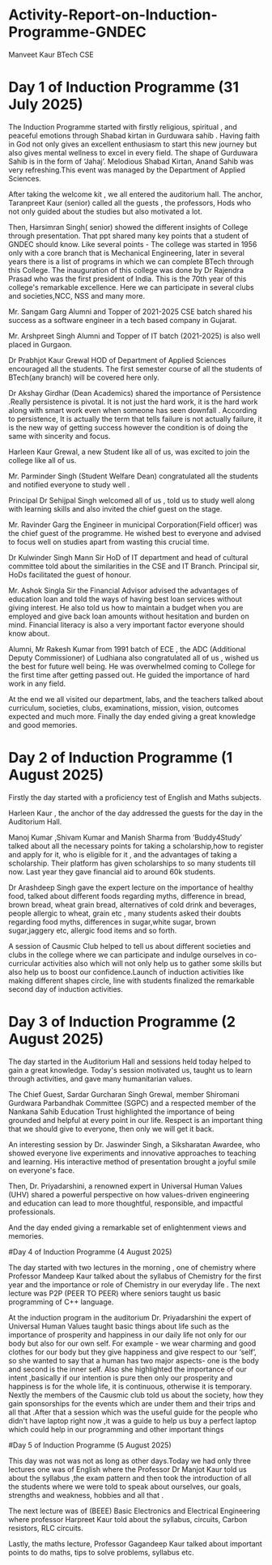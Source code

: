 # Activity-Report-on-Induction-Programme-GNDEC
Manveet Kaur BTech CSE


# Day 1 of Induction Programme (31 July 2025) 

The Induction Programme started with firstly religious, spiritual , and peaceful emotions through Shabad kirtan in Gurduwara sahib . Having faith in God not only gives an excellent enthusiasm to start this new journey but also gives mental wellness to excel in every field. The shape of Gurduwara Sahib is in the form of ‘Jahaj’.  Melodious Shabad Kirtan, Anand Sahib was very refreshing.This event was managed by the Department of Applied Sciences. 


After taking the welcome kit , we all entered the auditorium hall. The anchor, Taranpreet Kaur (senior) called all the guests ,  the          professors, Hods who not only guided about the studies but also motivated a lot. 


Then, Harsimran Singh( senior) showed the different insights of College through presentation. That ppt shared many key points that a student of GNDEC should know. Like several points -
The college was started in 1956 only with a core branch that is Mechanical Engineering, later in several years there is a list of programs in which we can complete BTech through this College. 
The inauguration of this college was done by Dr Rajendra Prasad who was the first president of India. 
This is the 70th year of this college's remarkable excellence.
 Here we can participate in several clubs and societies,NCC, NSS and many more. 


Mr. Sangam Garg Alumni and Topper of 2021-2025 CSE batch shared his success as a software engineer in a tech based company in Gujarat. 


Mr. Arshpreet Singh Alumni and Topper of IT batch (2021-2025) is also well placed in Gurgaon. 


Dr Prabhjot Kaur Grewal HOD of Department of Applied Sciences encouraged all the students. The first semester course of all the students of BTech(any branch) will be covered here only. 


Dr Akshay Girdhar (Dean Academics) shared the importance of  Persistence .Really persistence is pivotal. It is not just the hard work, it is the hard work along with smart work even when someone has seen downfall .
According to persistence, It is actually the term that tells failure is not actually failure, it is the new way of getting success however  the condition is of doing the same with sincerity and focus. 


Harleen Kaur Grewal, a new Student like all of us, was excited to join the college like all of us. 


Mr. Parminder Singh (Student Welfare Dean) congratulated all the students and notified everyone to study well  . 


Principal Dr Sehijpal Singh welcomed all of us , told us to study well along with learning skills and also invited the chief guest on the stage. 


Mr. Ravinder Garg the Engineer in municipal Corporation(Field officer)  was the chief guest of the programme. He wished best to everyone and advised to focus well on studies apart from wasting this crucial time. 


Dr Kulwinder Singh Mann Sir HoD of IT department and head of cultural committee told about the similarities in the CSE and IT Branch. Principal sir, HoDs facilitated the guest of honour. 

Mr. Ashok Singla Sir the Financial Advisor advised the advantages of education loan and told the ways of having best loan services without giving interest. He also told us how to maintain a budget when you are employed and give back loan amounts without hesitation and burden on mind. Financial literacy is also a very important factor everyone should know about. 

Alumni, Mr Rakesh Kumar from 1991 batch of ECE , the ADC (Additional Deputy Commissioner) of Ludhiana also congratulated all of us , wished us the best for future well being. He was overwhelmed coming to College for the first time after getting passed out. He guided the importance of hard work in any field. 

At the end we all visited our department, labs, and the teachers talked about curriculum, societies, clubs, examinations,  mission, vision, outcomes expected and much more. 
Finally the day ended giving a great knowledge and good memories. 

# Day 2 of Induction Programme (1 August 2025) 

Firstly the day started with a proficiency test of English and Maths subjects. 

Harleen Kaur , the anchor of the day addressed the guests for the day in the Auditorium Hall. 

Manoj Kumar ,Shivam Kumar and Manish Sharma from ‘Buddy4Study’ talked about all the necessary points for taking a scholarship,how to register and apply for it, who is eligible for it , and the advantages of taking a scholarship. Their platform has given scholarships to so many students till now. Last year they gave financial aid to around 60k students. 

Dr Arashdeep Singh gave the expert lecture on the importance of healthy food, talked about different foods regarding myths, difference in bread, brown bread, wheat grain bread, alternatives of cold drink and beverages, people allergic to wheat, grain etc ,  many students asked their doubts regarding food myths, differences in sugar,white sugar, brown sugar,jaggery etc, allergic food items and so forth. 

A session of Causmic Club helped to tell us about different societies and clubs in the college where we can participate and indulge ourselves in co- curricular activities also which will not only help us to gather some skills but also help us to boost our confidence.Launch of induction activities like making different shapes circle, line with students finalized the remarkable second day of induction activities.

# Day 3 of Induction Programme (2 August 2025) 

The day started in the Auditorium Hall and sessions held today helped to gain a great knowledge. Today's session motivated us, taught us to learn through activities, and gave many humanitarian values. 

The Chief Guest, Sardar Gurcharan Singh Grewal, member Shiromani Gurdwara Parbandhak Committee (SGPC) and a respected member of the Nankana Sahib Education Trust highlighted the importance of being grounded and helpful at every point in our life. Respect is an important thing that we should give to everyone, then only we will get it back. 

An interesting session by Dr. Jaswinder Singh, a Siksharatan Awardee, who showed everyone  live experiments and innovative approaches to teaching and learning. His interactive method of presentation brought a joyful smile on everyone's face. 

Then, Dr. Priyadarshini, a renowned expert in Universal Human Values (UHV)  shared a powerful perspective on how values-driven engineering and education can lead to more thoughtful, responsible, and impactful professionals. 

And the day ended giving a remarkable set of enlightenment views and memories. 


#Day 4 of Induction Programme (4 August 2025)



The day started with two lectures in the morning , one of chemistry where Professor Mandeep Kaur  talked about the syllabus of Chemistry for the first year and the importance or role of Chemistry in our everyday life . The next lecture was P2P (PEER TO PEER) where seniors taught us basic programming of C++ language. 

At the induction program in the auditorium Dr.  Priyadarshini the expert of  Universal Human Values taught basic things about life such as the importance of prosperity and happiness in our daily life not only for our body but also for our own self. For example - we wear charming and good clothes for our body but they give happiness and give respect to our ‘self’, so she wanted to say that a human has two major aspects- one is  the body and second is the inner self. Also she highlighted the importance of our intent ,basically if our intention is pure then only our prosperity and happiness is for the whole life, it is continuous, otherwise it is temporary. 
Nextly the members of the Causmic club told us about the society, how they gain sponsorships for the events which are under them and their trips and all that .After that a session which was the useful guide for the people who didn't have laptop right now ,it was a guide to help us buy a perfect laptop which could help in our programming and other important things


#Day 5 of Induction Programme (5 August 2025) 

This day was not was not as long as other days.Today we had only three lectures one was of English where the Professor Dr Manjot Kaur told us about the syllabus ,the exam pattern and then took the introduction of all the students where we were told to speak about ourselves, our goals, strengths and weakness, hobbies and all that .

The next lecture was of (BEEE) Basic Electronics and Electrical Engineering where professor Harpreet Kaur told about the syllabus, circuits, Carbon resistors, RLC circuits. 

Lastly, the maths lecture, Professor Gagandeep Kaur talked about important points to do maths, tips to solve problems, syllabus etc. 











